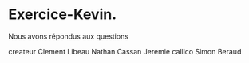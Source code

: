 # Exercice-Kevin.

Nous avons répondus aux questions

createur Clement Libeau
         Nathan Cassan
         Jeremie callico
         Simon Beraud
